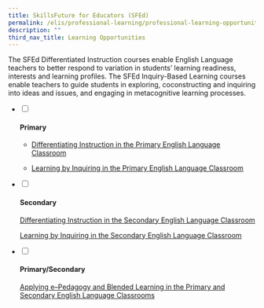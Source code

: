 ```yaml
---
title: SkillsFuture for Educators (SFEd)
permalink: /elis/professional-learning/professional-learning-opportunities/skillsfuture-for-educators-sfed/
description: ""
third_nav_title: Learning Opportunities
---
```

The SFEd Differentiated Instruction courses enable English Language teachers to better respond to variation in students’ learning readiness, interests and learning profiles. The SFEd Inquiry-Based Learning courses enable teachers to guide students in exploring, coconstructing and inquiring into ideas and issues, and engaging in metacognitive learning processes.

<ul class="jekyllcodex_accordion">
  <li>
    <input type="checkbox" id="accordion1">
    <label for="accordion1"><h4>Primary</h4></label>
    <div>
      <ul><li><p><a href="/elis/professional-learning/professional-learning-opportunities/primary/differentiating-instruction/">Differentiating Instruction in the Primary English Language Classroom</a></p></li>
		<li><p><a href="/elis/professional-learning/professional-learning-opportunities/primary/learning-by-inquiring/">Learning by Inquiring in the Primary English Language Classroom </a></p></li></ul>
    </div>
	</li>  
	<li>
    <input type="checkbox" id="accordion2">
    <label for="accordion2"><h4>Secondary</h4></label>
    <div>
      <p><a href="/elis/professional-learning/professional-learning-opportunities/secondary/differentiate-instruction/">Differentiating Instruction in the Secondary English Language Classroom</a></p>
		<p><a href="/elis/professional-learning/professional-learning-opportunities/secondary/learning-by-inquiring/">Learning by Inquiring in the Secondary English Language Classroom</a></p>
    </div>
	</li>  
	<li>
    <input type="checkbox" id="accordion3">
    <label for="accordion3"><h4>Primary/Secondary</h4></label>
    <div>
      <p><a href="/elis/professional-learning/professional-learning-opportunities/primary-secondary/applying-epedagogy">Applying e–Pedagogy and Blended Learning in the Primary and Secondary English Language Classrooms</a></p>
    </div>
	</li>  
</ul>